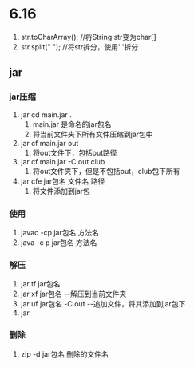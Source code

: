 # 6.16

1. str.toCharArray(); //将String str变为char[]
2. str.split(" "); //将str拆分，使用' '拆分

## jar

### jar压缩

1. jar cd main.jar .
   1. main.jar 是命名的jar包名
   2. 将当前文件夹下所有文件压缩到jar包中
2. jar cf main.jar out
   1. 将out文件下，包括out路径
3. jar cf main.jar -C out club
   1. 将out文件夹下，但是不包括out，club包下所有
4. jar cfe jar包名 文件名 路径
   1. 将文件添加到jar包

### 使用

1. javac -cp jar包名 方法名
2. java -c p jar包名 方法名

### 解压

1. jar tf jar包名
2. jar xf jar包名    --解压到当前文件夹
3. jar uf jar包名 -C out --追加文件，将其添加到jar包下
4. jar 



### 删除

1. zip -d jar包名 删除的文件名



